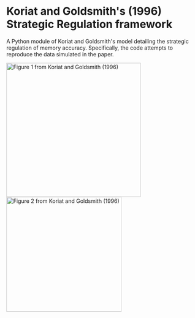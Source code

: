 # Koriat and Goldsmith's (1996) Strategic Regulation framework

A Python module of Koriat and Goldsmith's model detailing the strategic regulation of memory accuracy. Specifically, the code attempts to reproduce the data simulated in the paper.

<img src="https://github.gatech.edu/tcurley6/KoriatSR/blob/master/img/kg1.png" alt="Figure 1 from Koriat and Goldsmith (1996)" width="350px"/><img src="https://github.gatech.edu/tcurley6/KoriatSR/blob/master/img/kg2.png" alt="Figure 2 from Koriat and Goldsmith (1996)" width="300px"/>
